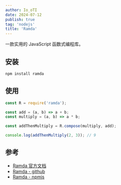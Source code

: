 ```yaml
---
author: Io_oTI
date: 2024-07-12
publish: true
tag: 'nodejs'
title: 'Ramda'
---
```


一款实用的 JavaScript 函数式编程库。

## 安装

```bash
npm install ramda
```

## 使用

```javascript
const R = require('ramda');

const add = (a, b) => a + b;
const multiply = (a, b) => a * b;

const addThenMultiply = R.compose(multiply, add);

console.log(addThenMultiply(2, 3)); // 9
```

## 参考

- [Ramda 官方文档](https://ramdajs.com/docs/)
- [Ramda - github](https://github.com/ramda/ramda)
- [Ramda - npmjs](https://www.npmjs.com/package/ramda)
